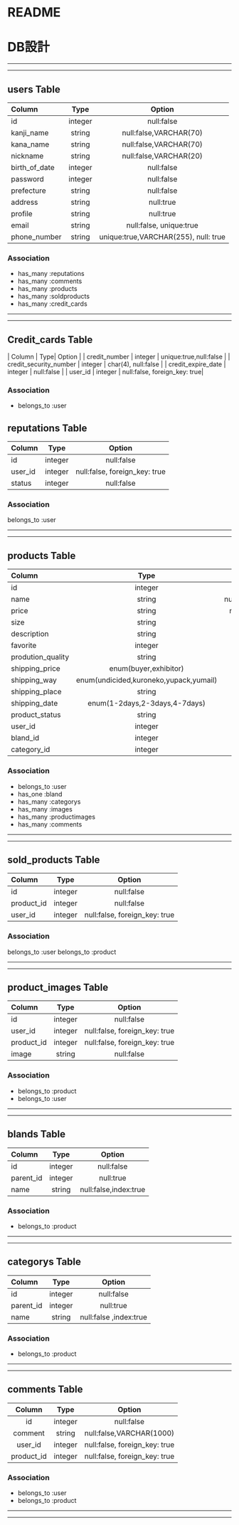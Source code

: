 # README

# DB設計

***
***

## users Table
| Column | Type| Option |
| :--- | :---: | :---: |
| id | integer | null:false |
| kanji_name | string | null:false,VARCHAR(70) |
| kana_name | string | null:false,VARCHAR(70) |
| nickname | string | null:false,VARCHAR(20) |
| birth_of_date | integer | null:false |
| password | integer | null:false |
| prefecture | string | null:false |
| address | string | null:true |
| profile | string | null:true |
| email | string |  null:false, unique:true |
| phone_number | string | unique:true,VARCHAR(255), null: true |


### Association
- has_many :reputations
- has_many :comments
- has_many :products
- has_many :soldproducts
- has_many :credit_cards

***
***

## Credit_cards Table
| Column | Type| Option |
| credit_number | integer | unique:true,null:false |
| credit_security_number | integer | char(4), null:false |
| credit_expire_date | integer | null:false |
| user_id | integer | null:false, foreign_key: true|

### Association
- belongs_to :user



## reputations Table
| Column | Type| Option |
| :--- | :---: | :---: |
| id | integer | null:false |
| user_id | integer | null:false, foreign_key: true |
| status | integer | null:false |

### Association
belongs_to :user

***
***


## products Table
| Column | Type| Option |
| :--- | :---: | :---: |
| id | integer | null:false |
| name | string | null:false,VARCHAR(40),index:true |
| price | string | null:false, VARCHAR(9999999) |
| size | string | null:false |
| description | string | null:false,VARCHAR(1000) |
| favorite | integer | null:false |
| prodution_quality | string | null:false |
| shipping_price | enum(buyer,exhibitor) | null:false |
| shipping_way | enum(undicided,kuroneko,yupack,yumail) | null:true |
| shipping_place | string | null:false |
| shipping_date | enum(1-2days,2-3days,4-7days) | null:false |
| product_status | string | null:false |
| user_id | integer | null:false, foreign_key: true|
| bland_id | integer | null:true, foreign_key: true|
| category_id | integer | null:false, foreign_key: true |

### Association
- belongs_to :user
- has_one :bland
- has_many :categorys
- has_many :images
- has_many :productimages
- has_many :comments

***
***

## sold_products Table
| Column | Type| Option |
| :--- | :---: | :---: |
| id | integer | null:false |
| product_id| integer | null:false |
| user_id | integer | null:false, foreign_key: true |


### Association
belongs_to :user
belongs_to :product

***
***

## product_images Table
| Column | Type| Option |
| :--- | :---: | :---: |
| id | integer | null:false |
| user_id | integer | null:false, foreign_key: true|
| product_id | integer | null:false, foreign_key: true |
| image | string | null:false |


### Association
- belongs_to :product
- belongs_to :user

***
***

## blands Table
| Column | Type| Option |
| :--- | :---: | :---: |
| id | integer | null:false |
| parent_id | integer | null:true |
| name | string | null:false,index:true |

### Association
- belongs_to :product

***
***

## categorys Table
| Column | Type| Option |
| :--- | :---: | :---: |
| id | integer | null:false |
| parent_id | integer | null:true |
| name | string | null:false ,index:true|

### Association
- belongs_to :product

***
***
## comments Table
| Column | Type| Option |
| :---: | :---: | :---: |
| id | integer | null:false |
| comment | string | null:false,VARCHAR(1000) |
| user_id | integer | null:false, foreign_key: true |
| product_id | integer | null:false, foreign_key: true |

### Association
- belongs_to :user 
- belongs_to :product

***
***
